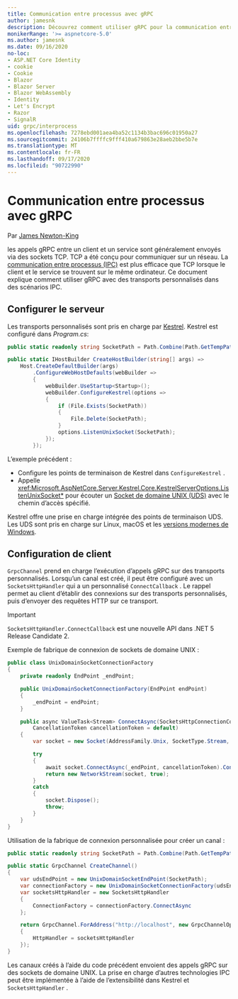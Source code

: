 ```yaml
---
title: Communication entre processus avec gRPC
author: jamesnk
description: Découvrez comment utiliser gRPC pour la communication entre processus.
monikerRange: '>= aspnetcore-5.0'
ms.author: jamesnk
ms.date: 09/16/2020
no-loc:
- ASP.NET Core Identity
- cookie
- Cookie
- Blazor
- Blazor Server
- Blazor WebAssembly
- Identity
- Let's Encrypt
- Razor
- SignalR
uid: grpc/interprocess
ms.openlocfilehash: 7278ebd001aea4ba52c1134b3bac696c01950a27
ms.sourcegitcommit: 24106b7ffffc9fff410a679863e28aeb2bbe5b7e
ms.translationtype: MT
ms.contentlocale: fr-FR
ms.lasthandoff: 09/17/2020
ms.locfileid: "90722990"
---
```

# <a name="inter-process-communication-with-grpc"></a>Communication entre processus avec gRPC

Par [James Newton-King](https://twitter.com/jamesnk)

les appels gRPC entre un client et un service sont généralement envoyés via des sockets TCP. TCP a été conçu pour communiquer sur un réseau. La [communication entre processus (IPC)](https://wikipedia.org/wiki/Inter-process_communication) est plus efficace que TCP lorsque le client et le service se trouvent sur le même ordinateur. Ce document explique comment utiliser gRPC avec des transports personnalisés dans des scénarios IPC.

## <a name="server-configuration"></a>Configurer le serveur

Les transports personnalisés sont pris en charge par [Kestrel](xref:fundamentals/servers/kestrel). Kestrel est configuré dans *Program.cs*:

```csharp
public static readonly string SocketPath = Path.Combine(Path.GetTempPath(), "socket.tmp");

public static IHostBuilder CreateHostBuilder(string[] args) =>
    Host.CreateDefaultBuilder(args)
        .ConfigureWebHostDefaults(webBuilder =>
        {
            webBuilder.UseStartup<Startup>();
            webBuilder.ConfigureKestrel(options =>
            {
                if (File.Exists(SocketPath))
                {
                    File.Delete(SocketPath);
                }
                options.ListenUnixSocket(SocketPath);
            });
        });
```

L’exemple précédent :

* Configure les points de terminaison de Kestrel dans `ConfigureKestrel` .
* Appelle <xref:Microsoft.AspNetCore.Server.Kestrel.Core.KestrelServerOptions.ListenUnixSocket*> pour écouter un [Socket de domaine UNIX (UDS)](https://wikipedia.org/wiki/Unix_domain_socket) avec le chemin d’accès spécifié.

Kestrel offre une prise en charge intégrée des points de terminaison UDS. Les UDS sont pris en charge sur Linux, macOS et les [versions modernes de Windows](https://devblogs.microsoft.com/commandline/af_unix-comes-to-windows/).

## <a name="client-configuration"></a>Configuration de client

`GrpcChannel` prend en charge l’exécution d’appels gRPC sur des transports personnalisés. Lorsqu’un canal est créé, il peut être configuré avec un `SocketsHttpHandler` qui a un personnalisé `ConnectCallback` . Le rappel permet au client d’établir des connexions sur des transports personnalisés, puis d’envoyer des requêtes HTTP sur ce transport.

> [!IMPORTANT]
> `SocketsHttpHandler.ConnectCallback` est une nouvelle API dans .NET 5 Release Candidate 2.

Exemple de fabrique de connexion de sockets de domaine UNIX :

```csharp
public class UnixDomainSocketConnectionFactory
{
    private readonly EndPoint _endPoint;

    public UnixDomainSocketConnectionFactory(EndPoint endPoint)
    {
        _endPoint = endPoint;
    }

    public async ValueTask<Stream> ConnectAsync(SocketsHttpConnectionContext _,
        CancellationToken cancellationToken = default)
    {
        var socket = new Socket(AddressFamily.Unix, SocketType.Stream, ProtocolType.Unspecified);

        try
        {
            await socket.ConnectAsync(_endPoint, cancellationToken).ConfigureAwait(false);
            return new NetworkStream(socket, true);
        }
        catch
        {
            socket.Dispose();
            throw;
        }
    }
}
```

Utilisation de la fabrique de connexion personnalisée pour créer un canal :

```csharp
public static readonly string SocketPath = Path.Combine(Path.GetTempPath(), "socket.tmp");

public static GrpcChannel CreateChannel()
{
    var udsEndPoint = new UnixDomainSocketEndPoint(SocketPath);
    var connectionFactory = new UnixDomainSocketConnectionFactory(udsEndPoint);
    var socketsHttpHandler = new SocketsHttpHandler
    {
        ConnectionFactory = connectionFactory.ConnectAsync
    };

    return GrpcChannel.ForAddress("http://localhost", new GrpcChannelOptions
    {
        HttpHandler = socketsHttpHandler
    });
}
```

Les canaux créés à l’aide du code précédent envoient des appels gRPC sur des sockets de domaine UNIX. La prise en charge d’autres technologies IPC peut être implémentée à l’aide de l’extensibilité dans Kestrel et `SocketsHttpHandler` .
